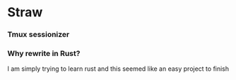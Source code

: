 # Straw

### Tmux sessionizer

### Why rewrite in Rust?
I am simply trying to learn rust and this seemed like an easy project to finish
